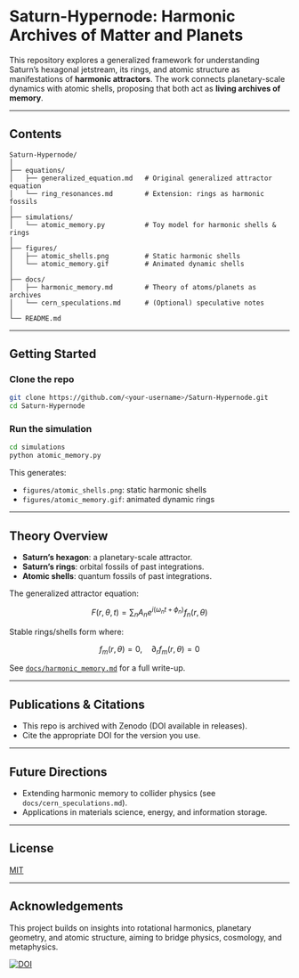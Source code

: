 # Saturn-Hypernode: Harmonic Archives of Matter and Planets

This repository explores a generalized framework for understanding Saturn’s hexagonal jetstream, its rings, and atomic structure as manifestations of **harmonic attractors**. The work connects planetary-scale dynamics with atomic shells, proposing that both act as **living archives of memory**.

---

## Contents

```
Saturn-Hypernode/
│
├── equations/
│   ├── generalized_equation.md   # Original generalized attractor equation
│   └── ring_resonances.md        # Extension: rings as harmonic fossils
│
├── simulations/
│   └── atomic_memory.py          # Toy model for harmonic shells & rings
│
├── figures/
│   ├── atomic_shells.png         # Static harmonic shells
│   └── atomic_memory.gif         # Animated dynamic shells
│
├── docs/
│   ├── harmonic_memory.md        # Theory of atoms/planets as archives
│   └── cern_speculations.md      # (Optional) speculative notes
│
└── README.md
```

---

## Getting Started

### Clone the repo
```bash
git clone https://github.com/<your-username>/Saturn-Hypernode.git
cd Saturn-Hypernode
```

### Run the simulation
```bash
cd simulations
python atomic_memory.py
```

This generates:
- `figures/atomic_shells.png`: static harmonic shells
- `figures/atomic_memory.gif`: animated dynamic rings

---

## Theory Overview

- **Saturn’s hexagon**: a planetary-scale attractor.
- **Saturn’s rings**: orbital fossils of past integrations.
- **Atomic shells**: quantum fossils of past integrations.

The generalized attractor equation:

$$ F(r, \theta, t) = \sum_n A_n e^{i(\omega_n t + \phi_n)} f_n(r,\theta) $$

Stable rings/shells form where:

$$ f_m(r,\theta) = 0, \quad \partial_r f_m(r,\theta) = 0 $$

See [`docs/harmonic_memory.md`](docs/harmonic_memory.md) for a full write-up.

---

## Publications & Citations

- This repo is archived with Zenodo (DOI available in releases).
- Cite the appropriate DOI for the version you use.

---

## Future Directions
- Extending harmonic memory to collider physics (see `docs/cern_speculations.md`).
- Applications in materials science, energy, and information storage.

---

## License
[MIT](LICENSE)

---

## Acknowledgements
This project builds on insights into rotational harmonics, planetary geometry, and atomic structure, aiming to bridge physics, cosmology, and metaphysics.


[![DOI](https://zenodo.org/badge/DOI/10.5281/zenodo.17236508.svg)](https://doi.org/10.5281/zenodo.17236508)






